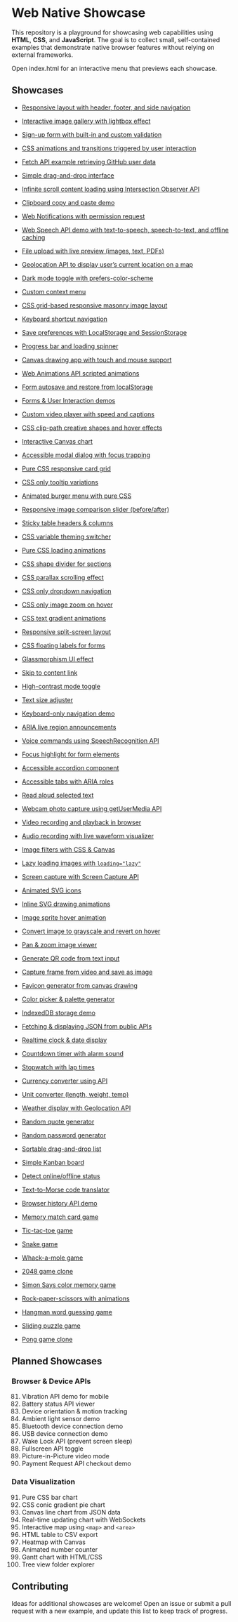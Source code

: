 # Web Native Showcase

This repository is a playground for showcasing web capabilities using **HTML**, **CSS**, and **JavaScript**. The goal is to collect small, self-contained examples that demonstrate native browser features without relying on external frameworks.

Open index.html for an interactive menu that previews each showcase.

## Showcases

- [Responsive layout with header, footer, and side navigation](responsive-layout/)
- [Interactive image gallery with lightbox effect](image-gallery/)
- [Sign-up form with built-in and custom validation](form-validation/)
- [CSS animations and transitions triggered by user interaction](css-animations/)
- [Fetch API example retrieving GitHub user data](github-fetch/)
- [Simple drag-and-drop interface](drag-and-drop/)
- [Infinite scroll content loading using Intersection Observer API](infinite-scroll/)
- [Clipboard copy and paste demo](clipboard/)
- [Web Notifications with permission request](web-notifications/)
- [Web Speech API demo with text-to-speech, speech-to-text, and offline caching](web-speech/)
- [File upload with live preview (images, text, PDFs)](file-upload-preview/)
- [Geolocation API to display user’s current location on a map](geolocation/)
- [Dark mode toggle with prefers-color-scheme](dark-mode-toggle/)
- [Custom context menu](custom-context-menu/)
- [CSS grid-based responsive masonry image layout](css-grid-masonry/)
- [Keyboard shortcut navigation](keyboard-shortcuts/)
- [Save preferences with LocalStorage and SessionStorage](storage-preferences/)
- [Progress bar and loading spinner](progress-loading/)
- [Canvas drawing app with touch and mouse support](canvas-drawing/)
- [Web Animations API scripted animations](web-animations/)
- [Form autosave and restore from localStorage](form-autosave/)
- [Forms & User Interaction demos](forms-user-interaction/)
- [Custom video player with speed and captions](video-player/)
- [CSS clip-path creative shapes and hover effects](clip-path/)
- [Interactive Canvas chart](canvas-svg-charts/)
- [Accessible modal dialog with focus trapping](modal-dialog/)
- [Pure CSS responsive card grid](responsive-card-grid/)
- [CSS only tooltip variations](css-tooltips/)
- [Animated burger menu with pure CSS](css-burger-menu/)
- [Responsive image comparison slider (before/after)](image-comparison-slider/)
- [Sticky table headers & columns](sticky-table/)
- [CSS variable theming switcher](css-theme-switcher/)
- [Pure CSS loading animations](css-loading-animations/)
- [CSS shape divider for sections](css-shape-divider/)
- [CSS parallax scrolling effect](css-parallax/)
- [CSS only dropdown navigation](css-dropdown-navigation/)
- [CSS only image zoom on hover](css-image-zoom/)
- [CSS text gradient animations](css-text-gradient/)
- [Responsive split-screen layout](split-screen-layout/)
- [CSS floating labels for forms](floating-labels/)
- [Glassmorphism UI effect](glassmorphism/)
- [Skip to content link](skip-to-content/)
- [High-contrast mode toggle](high-contrast-toggle/)
- [Text size adjuster](text-size-adjuster/)
- [Keyboard-only navigation demo](keyboard-only-navigation/)
- [ARIA live region announcements](aria-live-region/)
- [Voice commands using SpeechRecognition API](voice-commands/)
- [Focus highlight for form elements](focus-highlight/)
- [Accessible accordion component](accessible-accordion/)
- [Accessible tabs with ARIA roles](accessible-tabs/)
- [Read aloud selected text](read-aloud/)

- [Webcam photo capture using getUserMedia API](webcam-photo-capture/)
- [Video recording and playback in browser](video-recording/)
- [Audio recording with live waveform visualizer](audio-recording/)
- [Image filters with CSS & Canvas](image-filters/)
- [Lazy loading images with `loading="lazy"`](lazy-loading-images/)
- [Screen capture with Screen Capture API](screen-capture/)
- [Animated SVG icons](animated-svg-icons/)
- [Inline SVG drawing animations](svg-drawing-animation/)
- [Image sprite hover animation](image-sprite-hover/)
- [Convert image to grayscale and revert on hover](grayscale-hover/)
- [Pan & zoom image viewer](pan-zoom-image/)
- [Generate QR code from text input](qr-code-generator/)
- [Capture frame from video and save as image](video-frame-capture/)
- [Favicon generator from canvas drawing](favicon-generator/)
- [Color picker & palette generator](color-picker-palette/)

- [IndexedDB storage demo](indexeddb-storage/)
- [Fetching & displaying JSON from public APIs](fetch-json/)
- [Realtime clock & date display](realtime-clock/)
- [Countdown timer with alarm sound](countdown-timer/)
- [Stopwatch with lap times](stopwatch/)
- [Currency converter using API](currency-converter/)
- [Unit converter (length, weight, temp)](unit-converter/)
- [Weather display with Geolocation API](weather-geolocation/)
- [Random quote generator](random-quote/)
- [Random password generator](random-password/)
- [Sortable drag-and-drop list](sortable-list/)
- [Simple Kanban board](kanban-board/)
- [Detect online/offline status](online-status/)
- [Text-to-Morse code translator](text-to-morse/)
- [Browser history API demo](history-api/)
- [Memory match card game](memory-match/)
- [Tic-tac-toe game](tic-tac-toe/)
- [Snake game](snake-game/)
- [Whack-a-mole game](whack-a-mole/)
- [2048 game clone](2048/)
- [Simon Says color memory game](simon-says/)
- [Rock-paper-scissors with animations](rock-paper-scissors/)
- [Hangman word guessing game](hangman/)
- [Sliding puzzle game](sliding-puzzle/)
- [Pong game clone](pong/)

## Planned Showcases

### Browser & Device APIs
81. Vibration API demo for mobile
82. Battery status API viewer
83. Device orientation & motion tracking  
84. Ambient light sensor demo  
85. Bluetooth device connection demo  
86. USB device connection demo  
87. Wake Lock API (prevent screen sleep)  
88. Fullscreen API toggle  
89. Picture-in-Picture video mode  
90. Payment Request API checkout demo  

### Data Visualization
91. Pure CSS bar chart  
92. CSS conic gradient pie chart  
93. Canvas line chart from JSON data  
94. Real-time updating chart with WebSockets  
95. Interactive map using `<map>` and `<area>`  
96. HTML table to CSV export  
97. Heatmap with Canvas  
98. Animated number counter  
99. Gantt chart with HTML/CSS  
100. Tree view folder explorer  

## Contributing

Ideas for additional showcases are welcome! Open an issue or submit a pull request with a new example, and update this list to keep track of progress.
